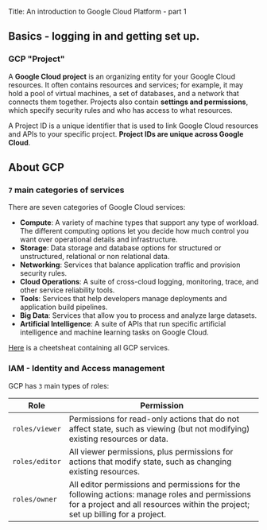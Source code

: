 Title: An introduction to Google Cloud Platform - part 1

## Basics - logging in and getting set up.

### GCP "Project"
A **Google Cloud project** is an organizing entity for your Google Cloud resources. It often contains resources and services; for example, it may hold a pool of virtual machines, a set of databases, and a network that connects them together. Projects also contain **settings and permissions**, which specify security rules and who has access to what resources.

A Project ID is a unique identifier that is used to link Google Cloud resources and APIs to your specific project. **Project IDs are unique across Google Cloud**.

## About GCP
### `7` main categories of services
There are seven categories of Google Cloud services:

- **Compute**: A variety of machine types that support any type of workload. The different computing options let you decide how much control you want over operational details and infrastructure.
- **Storage**: Data storage and database options for structured or unstructured, relational or non relational data.
- **Networking**: Services that balance application traffic and provision security rules.
- **Cloud Operations**: A suite of cross-cloud logging, monitoring, trace, and other service reliability tools.
- **Tools**: Services that help developers manage deployments and application build pipelines.
- **Big Data**: Services that allow you to process and analyze large datasets.
- **Artificial Intelligence**: A suite of APIs that run specific artificial intelligence and machine learning tasks on Google Cloud.

[Here](https://googlecloudcheatsheet.withgoogle.com) is a cheetsheat containing all GCP services.

### IAM - Identity and Access management
GCP has `3` main types of roles:

Role                            | Permission                       
--------------------------------|--------------------------------------------
`roles/viewer` |	Permissions for read-only actions that do not affect state, such as viewing (but not modifying) existing resources or data.
`roles/editor` |	All viewer permissions, plus permissions for actions that modify state, such as changing existing resources.
`roles/owner`	| All editor permissions and permissions for the following actions: manage roles and permissions for a project and all resources within the project; set up billing for a project.


